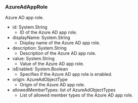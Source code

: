 ### AzureAdAppRole
Azure AD app role.

- id: System.String
  - ID of the Azure AD app role.
- displayName: System.String
  - Display name of the Azure AD app role.
- description: System.String
  - Description of the Azure AD app role.
- value: System.String
  - Value of the Azure AD app role.
- isEnabled: System.Boolean
  - Specifies if the Azure AD app role is enabled.
- origin: AzureAdObjectType
  - Origin of the Azure AD app role.
- allowedMemberTypes: list of AzureAdObjectTypes
  - List of allowed member types of the Azure AD app role.
